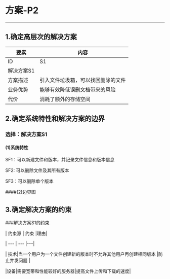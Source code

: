 # 方案-P2

---

## 1.确定高层次的解决方案

| 要素 | 内容 |
| --- | --- |
| ID | S1 |
| 解决方案S1 |
| 方案描述 | 引入文件垃圾箱，可以找回删除的文件 |
| 业务优势 | 能够有效降低误删文档带来的风险|
| 代价 | 消耗了额外的存储空间 |

## 2.确定系统特性和解决方案的边界

### 选择：解决方案S1

#### (1)系统特性

SF1：可以新建文件和版本，并记录文件信息和版本信息

SF2: 可以删除文件及其所有版本

SF3：可以删除单个版本

####(2)边界图

## 3.确定解决方案的约束

###解决方案S1的约束

| 约束源 | 约束 |理由|

| --- | --- |---|

| 技术|当一个用户为一个文件创建新的版本时不允许其他用户再创建相同版本  |防止并发问题 |

|设备|需要宽带和性能较好的服务器|提高文件上传和下载的速度|